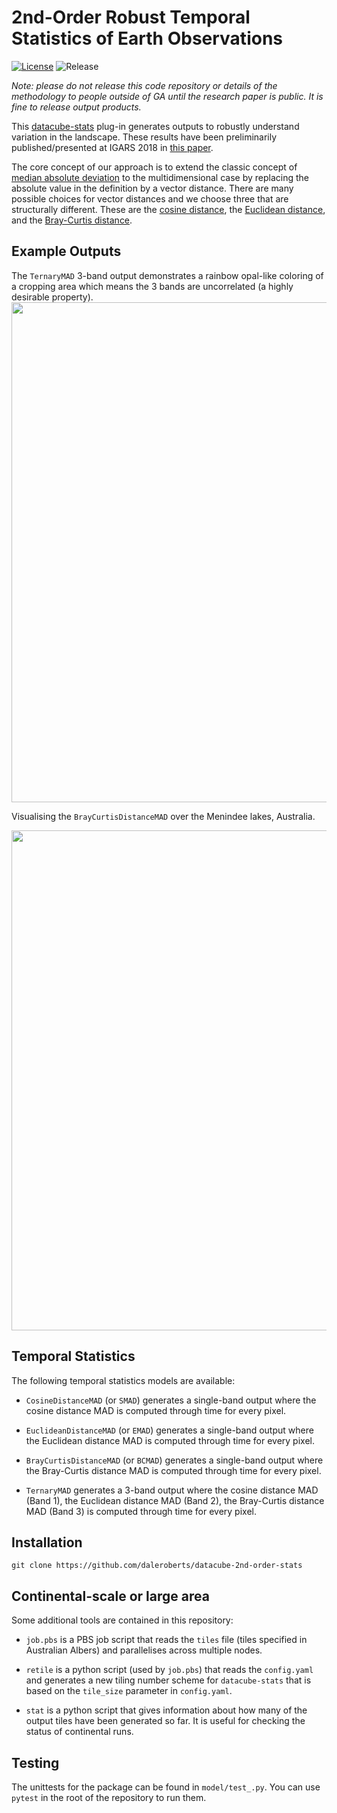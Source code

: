 # 2nd-Order Robust Temporal Statistics of Earth Observations

[![License](https://img.shields.io/badge/License-Apache%202.0-blue.svg)](https://opensource.org/licenses/Apache-2.0) ![Release](https://img.shields.io/badge/Release-Private-ff69b4.svg)

*Note: please do not release this code repository or details of the methodology to people outside of GA until the research paper is public. It is fine to release output products.*

This [datacube-stats](https://github.com/GeoscienceAustralia/datacube-stats) plug-in generates outputs to robustly understand variation in the landscape. These results have been preliminarily published/presented at IGARS 2018 in [this paper](https://github.com/daleroberts/datacube-2nd-order-stats/raw/master/docs/IGARS2018-2ndOrderStats.pdf).

The core concept of our approach is to extend the classic concept of [median absolute deviation](https://en.wikipedia.org/wiki/Median_absolute_deviation) to the multidimensional case by replacing the absolute value in the definition by a vector distance. There are many possible choices for vector distances and we choose three that are structurally different. These are the [cosine distance](https://docs.scipy.org/doc/scipy/reference/generated/scipy.spatial.distance.cosine.html), the [Euclidean distance](https://docs.scipy.org/doc/scipy/reference/generated/scipy.spatial.distance.euclidean.html#scipy.spatial.distance.euclidean), and the [Bray-Curtis distance](https://docs.scipy.org/doc/scipy/reference/generated/scipy.spatial.distance.braycurtis.html#scipy.spatial.distance.braycurtis).

## Example Outputs

The `TernaryMAD` 3-band output demonstrates a rainbow opal-like coloring of a cropping area which means the 3 bands are uncorrelated (a highly desirable property). 
<img src="https://github.com/daleroberts/datacube-2nd-order-stats/raw/master/docs/2ndorder-ternary.png" width="800">

Visualising the `BrayCurtisDistanceMAD` over the Menindee lakes, Australia.

<img src="https://github.com/daleroberts/datacube-2nd-order-stats/raw/master/docs/2ndorder-braycurtis.png" width="800">

## Temporal Statistics

The following temporal statistics models are available:

 - `CosineDistanceMAD` (or `SMAD`) generates a single-band output where the cosine distance MAD is computed through time for every pixel.

 - `EuclideanDistanceMAD` (or `EMAD`) generates a single-band output where the Euclidean distance MAD is computed through time for every pixel.

 - `BrayCurtisDistanceMAD` (or `BCMAD`) generates a single-band output where the Bray-Curtis distance MAD is computed through time for every pixel.

 - `TernaryMAD` generates a 3-band output where the cosine distance MAD (Band 1), the Euclidean distance MAD (Band 2), the Bray-Curtis distance MAD (Band 3) is computed through time for every pixel.

## Installation

```
git clone https://github.com/daleroberts/datacube-2nd-order-stats
```

## Continental-scale or large area

Some additional tools are contained in this repository:

  - `job.pbs` is a PBS job script that reads the `tiles` file (tiles specified in Australian Albers) and parallelises across multiple nodes.

  - `retile` is a python script (used by `job.pbs`) that reads the `config.yaml` and generates a new tiling number scheme for `datacube-stats`
     that is based on the `tile_size` parameter in `config.yaml`.

  - `stat` is a python script that gives information about how many of the output tiles have been generated so far. It is useful for checking
      the status of continental runs.

## Testing

The unittests for the package can be found in `model/test_.py`. You can use `pytest` in the root of the repository to run them.
